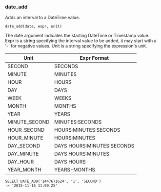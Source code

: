 ### date_add
Adds an interval to a DateTime value.

    date_add(date, expr, unit)

The date argument indicates the starting DateTime or Timestamp value.
Expr is a string specifying the interval value to be added, it may start with a '-' for negative values.
Unit is a string specifying the expression's unit.

| Unit           | Expr Format                 |
| -------------- | --------------------------- |
| SECOND         | SECONDS                     |
| MINUTE         | MINUTES                     |
| HOUR           | HOURS                       |
| DAY            | DAYS                        |
| WEEK           | WEEKS                       |
| MONTH          | MONTHS                      |
| YEAR           | YEARS                       |
| MINUTE_SECOND  | MINUTES:SECONDS             |
| HOUR_SECOND    | HOURS:MINUTES:SECONDS       |
| HOUR_MINUTE    | HOURS:MINUTES               |
| DAY_SECOND     | DAYS HOURS:MINUTES:SECONDS  |
| DAY_MINUTE     | DAYS HOURS:MINUTES          |
| DAY_HOUR       | DAYS HOURS                  |
| YEAR_MONTH     | YEARS-MONTHS                |

```
SELECT DATE_ADD('1447671624', '1', 'SECOND')
-> '2015-11-16 11:00:25'
```

